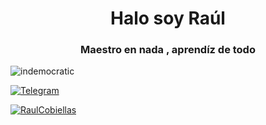 <h1 align="center">Halo soy Raúl</h1>
<h3 align="center">Maestro en nada , aprendíz de todo</h3>

<p align="left"> <img src="https://komarev.com/ghpvc/?username=indemocratic&label=Profile%20views&color=0e75b6&style=flat" alt="indemocratic" /> </p>


<a href="https://t.me/InDemocratic"><img alt="Telegram" src="https://img.shields.io/badge/inDemocratic-2CA5E0?style=for-the-badge&logo=telegram&logoColor=white"/></a>

<p align="left"> <a href="https://github.com/ryo-ma/github-profile-trophy"><img src="https://github-profile-trophy.vercel.app/?username=RaulCobiellas&row=2&column=3&theme=juicyfresh" alt="RaulCobiellas" /></a> </p>



